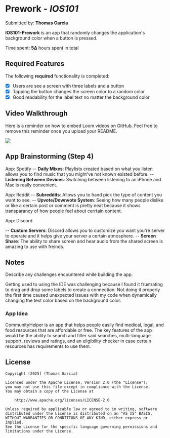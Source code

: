 # Prework - *IOS101*

Submitted by: **Thomas Garcia**

**IOS101-Prework** is an app that randomly changes the application's background color when a button is pressed. 

Time spent: **5∆** hours spent in total

## Required Features

The following **required** functionality is completed:

- [x] Users are see a screen with three labels and a button
- [x] Tapping the button changes the screen color to a random color
- [x] Good readability for the label text no matter the background color

## Video Walkthrough

Here is a reminder on how to embed Loom videos on GitHub. Feel free to remove this reminder once you upload your README. 

<a href="https://www.loom.com/share/e37cacc45b1c4c3d8385036849b17dc7">
</a>
<a href="https://www.loom.com/share/e37cacc45b1c4c3d8385036849b17dc7">
    <img style="max-width:300px;" src="https://cdn.loom.com/sessions/thumbnails/e37cacc45b1c4c3d8385036849b17dc7-4499159443abf8d9-full-play.gif">
</a>

## App Brainstorming (Step 4)

App: Spotify
-- **Daily Mixes**: Playlists created based on what you listen allows you to find music that you might've not known existed before.
-- **Listening Between Devices**: Switching between listening to an iPhone and Mac is really convenient.

App: Reddit 
-- **Subreddits**: Allows you to hand pick the type of content you want to see.
-- **Upvote/Downvote System**: Seeing how many people dislike or like a certain post or comment is pretty neat because it shows transparancy of how people feel about cerrtain content.

App: Discord

-- **Custom Servers**: Discord allows you to customize you want you're server to operate and it helps give your server a certain atmosphere.
-- **Screen Share**: The ability to share screen and hear audio from the shared screen is amazing to use with freinds.

## Notes

Describe any challenges encountered while building the app.

Getting used to using the IDE was challenging because I found it frustrating to drag and drop some labels to create a connection. Not doing it properly the first time caused unexpected issues with my code when dynamically changing the text color based on the background color.

### App Idea

CommunityHelper is an app that helps people easily find medical, legal, and food resources that are affordable or free. The key features of the app would be the ability to search and filter said searches, multi-language support, reviews and ratings, and an eligibility checker in case certain resources has requirements to use them.

## License

    Copyright [2025] [Thomas Garcia]

    Licensed under the Apache License, Version 2.0 (the "License");
    you may not use this file except in compliance with the License.
    You may obtain a copy of the License at

        http://www.apache.org/licenses/LICENSE-2.0

    Unless required by applicable law or agreed to in writing, software
    distributed under the License is distributed on an "AS IS" BASIS,
    WITHOUT WARRANTIES OR CONDITIONS OF ANY KIND, either express or implied.
    See the License for the specific language governing permissions and
    limitations under the License.
